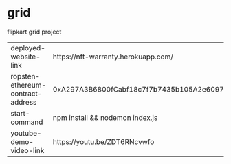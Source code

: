 # grid
flipkart grid project 
<table>
<tr>
<td>deployed-website-link </td> 
<td>https://nft-warranty.herokuapp.com/</td>
</tr>
<tr>
 <td>ropsten-ethereum-contract-address </td> 
 <td> 0xA297A3B6800fCabf18c7f7b7435b105A2e609788 </td>
</tr>
<tr>
<td>
start-command
</td>
<td>
npm install &&  nodemon index.js 
</td>
</tr>
<tr>
<td>
youtube-demo-video-link
</td>
<td>
https://youtu.be/ZDT6RNcvwfo
</td>
</tr>
</table>
